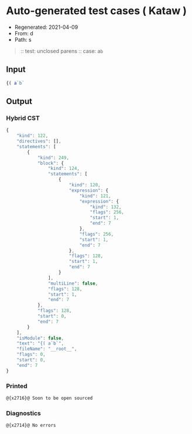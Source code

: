 # Auto-generated test cases ( Kataw )
- Regenerated: 2021-04-09
- From: d
- Path: s
> :: test: unclosed parens
> :: case: a`b`
## Input

`````js
{( a`b`
`````

## Output

### Hybrid CST

```javascript
{
    "kind": 122,
    "directives": [],
    "statements": [
        {
            "kind": 249,
            "block": {
                "kind": 124,
                "statements": [
                    {
                        "kind": 120,
                        "expression": {
                            "kind": 121,
                            "expression": {
                                "kind": 132,
                                "flags": 256,
                                "start": 1,
                                "end": 7
                            },
                            "flags": 256,
                            "start": 1,
                            "end": 7
                        },
                        "flags": 128,
                        "start": 1,
                        "end": 7
                    }
                ],
                "multiLine": false,
                "flags": 128,
                "start": 1,
                "end": 7
            },
            "flags": 128,
            "start": 0,
            "end": 7
        }
    ],
    "isModule": false,
    "text": "{( a`b`",
    "fileName": "__root__",
    "flags": 0,
    "start": 0,
    "end": 7
}
```

### Printed

```javascript
@{x2716}@ Soon to be open sourced
```

### Diagnostics

```javascript
@{x2714}@ No errors
```

